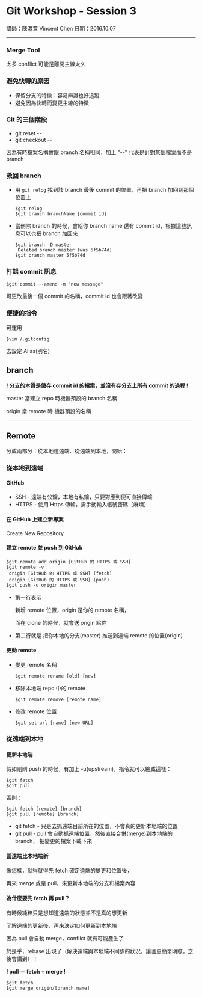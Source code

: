 # Git Workshop - Session 3

講師：陳澧萱 Vincent Chen 日期：2016.10.07

---

### Merge Tool

太多 conflict 可能是離開主線太久


### 避免快轉的原因

- 保留分支的特徵：容易辨識也好追蹤
- 避免因為快轉而變更主線的特徵

### Git 的三個階段

- git reset -- <file>
- git checkout -- <file>

因為有時檔案名稱會跟 branch 名稱相同，加上 "--" 代表是針對某個檔案而不是 branch

### 救回 branch

- 用 ``git relog`` 找到該 branch 最後 commit 的位置，再把 branch 加回到那個位置上

    ```
    $git relog
    $git branch branchName [commit id]
    ```

- 當刪除 branch 的時候，會給你 branch name 還有 commit id，根據這些訊息可以也把 branch 加回來

    ```
    $git branch -D master
     Deleted branch master (was 5f5b74d)
    $git branch master 5f5b74d
    ```

### 打錯 commit 訊息

```
$git commit --amend -m "new message"
```

可更改最後一個 commit 的名稱，commit id 也會跟著改變


### 便捷的指令

可運用

	$vim /.gitconfig

去設定 Alias(別名)


## branch

**! 分支的本質是儲存 commit id 的檔案，並沒有存分支上所有 commit 的過程 !**

master 當建立 repo 時機器預設的 branch 名稱

origin 當 remote 時 機器預設的名稱


---

## Remote

分成兩部分：從本地道遠端、從遠端到本地，開始：

### 從本地到遠端

#### GitHub

- SSH - 遠端有公鑰，本地有私鑰，只要對應到便可直接傳輸
- HTTPS - 使用 Https 傳輸，需手動輸入帳號密碼（麻煩）

#### 在 GitHub 上建立新專案

Create New Repository

#### 建立 remote 並 push 到 GitHub

```
$git remote add origin [GitHub 的 HTTPS 或 SSH]
$git remote -v
 origin [GitHub 的 HTTPS 或 SSH] (fetch)
 origin [GitHub 的 HTTPS 或 SSH] (push)
$git push -u origin master
```

- 第一行表示
    
    新增 remote 位置，origin 是你的 remote 名稱， 
    
    而在 clone 的時候，就會送 origin 給你

- 第二行就是 把你本地的分支(master) 推送到遠端 remote 的位置(origin)

#### 更動 remote
- 變更 remote 名稱
    ```
    $git remote rename [old] [new]
    ```
- 移除本地端 repo 中的 remote
    ```    
	$git remote remove [remote name]
	```
- 修改 remote 位置
	```
	$git set-url [name] [new URL]
	```

### 從遠端到本地

#### 更新本地端

假如剛剛 push 的時候，有加上 -u(upstream)，指令就可以縮成這樣：
```
$git fetch
$git pull
```
否則：
```
$git fetch [remote] [branch]
$git pull [remote] [branch]
```

- git fetch - 只是去抓遠端目前所在的位置，不會真的更新本地端的位置
- git pull - pull 會自動抓遠端位置，然後直接合併(merge)到本地端的 branch，
    把變更的檔案下載下來

#### 當遠端比本地端新

像這樣，就得就得先 fetch 確定遠端的變更和位置後，

再來 merge 或是 pull，來更新本地端的分支和檔案內容

#### 為什麼要先 fetch 再 pull？

有時候純粹只是想知道遠端的狀態並不是真的想更新

了解遠端的更新後，再來決定如何更新到本地端

因為 pull 會自動 merge，conflict 就有可能產生了

於是乎，rebase 出現了（解決遠端與本地端不同步的狀況，讓圖更簡單明瞭，之後會講到）！


**! pull ＝ fetch + merge !**
```
$git fetch
$git merge origin/[branch name]
```







